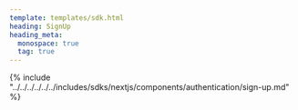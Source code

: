 ```yaml
---
template: templates/sdk.html
heading: SignUp
heading_meta:
  monospace: true
  tag: true
---
```

{% include "../../../../../../includes/sdks/nextjs/components/authentication/sign-up.md" %}
